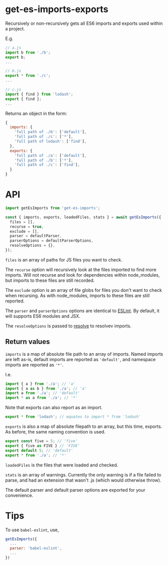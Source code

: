# get-es-imports-exports

Recursively or non-recursively gets all ES6 imports and exports used within a project.

E.g.

```js
// a.js
import b from './b';
export b;
...
```

```js
// b.js
export * from './c';
...
```

```js
// c.js
import { find } from 'lodash';
export { find };
...
```

Returns an object in the form:

```js
{
  imports: {
    'full path of ./b': ['default'],
    'full path of ./c': ['*'],
    'full path of lodash': ['find'],
  },
  exports: {
    'full path of ./a': ['default'],
    'full path of ./b': ['*'],
    'full path of ./c': ['find'],
  }
}
```

# API

```js
import getEsImports from 'get-es-imports';

const { imports, exports, loadedFiles, stats } = await getEsImports({
  files = [],
  recurse = true,
  exclude = [],
  parser = defaultParser,
  parserOptions = defaultParserOptions,
  resolveOptions = {},
});
```

`files` is an array of paths for JS files you want to check.

The `recurse` option will recursively look at the files imported to find more imports. Will not recurse and look for dependencies within node_modules, but imports to these files are still recorded.

The `exclude` option is an array of file globs for files you don't want to check when recursing. As with node_modules, imports to these files are still reported.

The `parser` and `parserOptions` options are identical to [ESLint](http://eslint.org/docs/user-guide/configuring#specifying-parser). By default, it will supports ES6 modules and JSX.

The `resolveOptions` is passed to [resolve](https://github.com/substack/node-resolve) to resolvev imports.

## Return values

`imports` is a map of absolute file path to an array of imports. Named imports are left as-is, default imports are reported as `'default'`, and namespace imports are reported as `'*'`.

I.e.

```js
import { a } from './a'; // 'a'
import { a as b } from './a'; // 'a'
import a from './a'; // 'default'
import * as a from './a'; // '*'
```

Note that exports can also report as an import.

```js
export * from 'lodash'; // equates to import * from 'lodash'
```

`exports` is also a map of absolute filepath to an array, but this time, exports. As before, the same naming convention is used.

```js
export const five = 5; // 'five'
export { five as FIVE } // 'FIVE'
export default 5; // 'default'
export * from './a'; // '*'
```

`loadedFiles` is the files that were loaded and checked.

`stats` is an array of warnings. Currently the only warning is if a file failed to parse, and had an extension that wasn't .js (which would otherwise throw).

The default parser and default parser options are exported for your convenience.

# Tips

To use `babel-eslint`, use,

```js
getEsImports({
  ...
  parser: 'babel-eslint',
  ...
})
```
